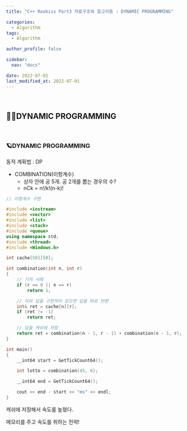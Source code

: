 ```yaml
---
title: "C++ Rookiss Part3 자료구조와 알고리즘 : DYNAMIC PROGRAMMING"

categories:
  - Algorithm
tags:
  - Algorithm

author_profile: false

sidebar:
  nav: "docs"

date: 2022-07-01
last_modified_at: 2022-07-01
---
```


<br>

## 🙇‍♀️DYNAMIC PROGRAMMING

<br>


### 🪐DYNAMIC PROGRAMMING

동적 계획법 : DP

* COMBINATION(이항계수)
    - 상자 안에 공 5개. 공 2개를 뽑는 경우의 수?
    - nCk = n!/k!(n-k)!

```cpp
// 이항계수 구현

#include <iostream>
#include <vector>
#include <list>
#include <stack>
#include <queue>
using namespace std;
#include <thread>
#include <Windows.h>

int cache[50][50];

int combination(int n, int r)
{
    // 기저 사례
    if (r == 0 || n == r)
        return 1;

    // 이미 답을 구한적이 있으면 답을 바로 반환
    int& ret = cache[n][r];
    if (ret != -1)
        return ret;

    // 답을 캐쉬에 저장
    return ret = combination(n - 1, r - 1) + combination(n - 1, r);
}

int main()
{
    __int64 start = GetTickCount64();

    int lotto = combination(45, 6);

    __int64 end = GetTickCount64();

    cout << end - start << "ms" << endl;
}
```

캐쉬에 저장해서 속도를 높혔다.

메모리를 주고 속도를 취하는 전략!


